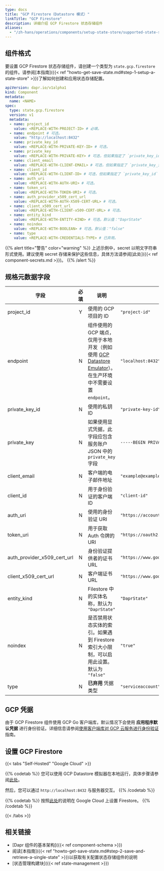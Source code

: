 ```yaml
---
type: docs
title: "GCP Firestore（Datastore 模式）"
linkTitle: "GCP Firestore"
description: 详细介绍 GCP Firestore 状态存储组件
aliases:
  - "/zh-hans/operations/components/setup-state-store/supported-state-stores/setup-firestore/"
---
```


## 组件格式

要设置 GCP Firestore 状态存储组件，请创建一个类型为 `state.gcp.firestore` 的组件。请参阅[本指南]({{< ref "howto-get-save-state.md#step-1-setup-a-state-store" >}})了解如何创建和应用状态存储配置。

```yaml
apiVersion: dapr.io/v1alpha1
kind: Component
metadata:
  name: <NAME>
spec:
  type: state.gcp.firestore
  version: v1
  metadata:
  - name: project_id
    value: <REPLACE-WITH-PROJECT-ID> # 必填。
  - name: endpoint # 可选。
    value: "http://localhost:8432"
  - name: private_key_id
    value: <REPLACE-WITH-PRIVATE-KEY-ID> # 可选。
  - name: private_key
    value: <REPLACE-WITH-PRIVATE-KEY> # 可选，但如果指定了 `private_key_id` 则必填。
  - name: client_email
    value: <REPLACE-WITH-CLIENT-EMAIL> # 可选，但如果指定了 `private_key_id` 则必填。
  - name: client_id
    value: <REPLACE-WITH-CLIENT-ID> # 可选，但如果指定了 `private_key_id` 则必填。
  - name: auth_uri
    value: <REPLACE-WITH-AUTH-URI> # 可选。
  - name: token_uri
    value: <REPLACE-WITH-TOKEN-URI> # 可选。
  - name: auth_provider_x509_cert_url
    value: <REPLACE-WITH-AUTH-X509-CERT-URL> # 可选。
  - name: client_x509_cert_url
    value: <REPLACE-WITH-CLIENT-x509-CERT-URL> # 可选。
  - name: entity_kind
    value: <REPLACE-WITH-ENTITY-KIND> # 可选。默认值："DaprState"
  - name: noindex
    value: <REPLACE-WITH-BOOLEAN> # 可选。默认值："false"
  - name: type 
    value: <REPLACE-WITH-CREDENTIALS-TYPE> # 已弃用。
```

{{% alert title="警告" color="warning" %}}
上述示例中，secret 以明文字符串形式使用。建议使用 secret 存储来保护这些信息，具体方法请参阅[此处]({{< ref component-secrets.md >}})。
{{% /alert %}}

## 规格元数据字段

| 字段                | 必填 | 说明 | 示例 |
|--------------------|:----:|------|------|
| project_id         | Y    | 使用的 GCP 项目的 ID | `"project-id"`
| endpoint           | N    | 组件使用的 GCP 端点，仅用于本地开发（例如使用 [GCP Datastore Emulator](https://cloud.google.com/datastore/docs/tools/datastore-emulator)）。在生产环境中不需要设置 `endpoint`。 | `"localhost:8432"`
| private_key_id     | N    | 使用的私钥 ID | `"private-key-id"`
| private_key        | N    | 如果使用显式凭据，此字段应包含服务账户 JSON 中的 `private_key` 字段 | `-----BEGIN PRIVATE KEY-----MIIBVgIBADANBgkqhkiG9w0B`
| client_email       | N    | 客户端的电子邮件地址 | `"example@example.com"`
| client_id          | N    | 用于身份验证的客户端 ID | `"client-id"`
| auth_uri           | N    | 使用的身份验证 URI | `"https://accounts.google.com/o/oauth2/auth"`
| token_uri          | N    | 用于获取 Auth 令牌的 URI | `"https://oauth2.googleapis.com/token"`
| auth_provider_x509_cert_url | N | 身份验证提供者的证书 URL | `"https://www.googleapis.com/oauth2/v1/certs"`
| client_x509_cert_url | N  | 客户端证书 URL | `"https://www.googleapis.com/robot/v1/metadata/x509/x"`
| entity_kind        | N    | Filestore 中的实体名称，默认为 `"DaprState"` | `"DaprState"`
| noindex            | N    | 是否禁用状态实体的索引。如果遇到 Firestore 索引大小限制，可以启用此设置。默认为 `"false"` | `"true"`
| type               | N    | **已弃用** 凭据类型 | `"serviceaccount"`

## GCP 凭据
由于 GCP Firestore 组件使用 GCP Go 客户端库，默认情况下会使用 **应用程序默认凭据** 进行身份验证。详细信息请参阅[使用客户端库对 GCP 云服务进行身份验证](https://cloud.google.com/docs/authentication/client-libraries)指南。

## 设置 GCP Firestore

{{< tabs "Self-Hosted" "Google Cloud" >}}

{{% codetab %}}
您可以使用 GCP Datastore 模拟器在本地运行，具体步骤请参阅[此处](https://cloud.google.com/datastore/docs/tools/datastore-emulator)。

然后，您可以通过 `http://localhost:8432` 与服务器交互。
{{% /codetab %}}

{{% codetab %}}
按照[此处](https://cloud.google.com/datastore/docs/quickstart)的说明在 Google Cloud 上设置 Firestore。
{{% /codetab %}}

{{< /tabs >}}

## 相关链接
- [Dapr 组件的基本架构]({{< ref component-schema >}})
- 阅读[本指南]({{< ref "howto-get-save-state.md#step-2-save-and-retrieve-a-single-state" >}})以获取有关配置状态存储组件的说明
- [状态管理构建块]({{< ref state-management >}})